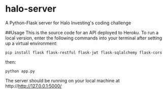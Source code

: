 # halo-server
A Python-Flask server for Halo Investing's coding challenge

##Usage
This is the source code for an API deployed to Heroku. To run a local version, enter the following commands into your terminal after setting 
up a virtual environment:

```
pip install flask flask-restful flask-jwt flask-sqlalchemy flask-cors
```

then:

```
python app.py
```

The server should be running on your local machine at http://http://127.0.0.1:5000/
